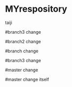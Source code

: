 # MYrespository
taiji

#branch3 change

#branch2 change


#branch change

#branch3 change

#master change

#master change itself